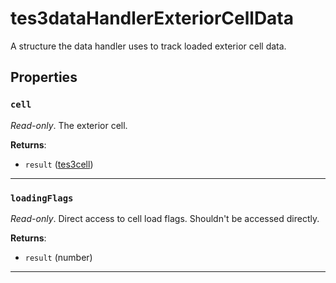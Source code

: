 <!---
	This file is autogenerated. Do not edit this file manually. Your changes will be ignored.
	More information: https://github.com/MWSE/MWSE/tree/master/docs
-->

# tes3dataHandlerExteriorCellData

A structure the data handler uses to track loaded exterior cell data.

## Properties

### `cell`
<div class="search_terms" style="display: none">cell</div>

*Read-only*. The exterior cell.

**Returns**:

* `result` ([tes3cell](../../types/tes3cell))

***

### `loadingFlags`
<div class="search_terms" style="display: none">loadingflags</div>

*Read-only*. Direct access to cell load flags. Shouldn't be accessed directly.

**Returns**:

* `result` (number)

***

